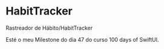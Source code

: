 # HabitTracker
Rastreador de Hábito/HabitTracker

Esté o meu Milestone do dia 47 do curso 100 days of SwiftUI.
